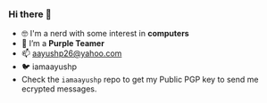 ### Hi there 👋

- 🤓 I'm a nerd with some interest in **computers**
- 🔭 I’m a **Purple Teamer**
- 📫 aayushp26@yahoo.com
- 🐦 iamaayushp
- Check the `iamaayushp` repo to get my Public PGP key to send me ecrypted messages.
